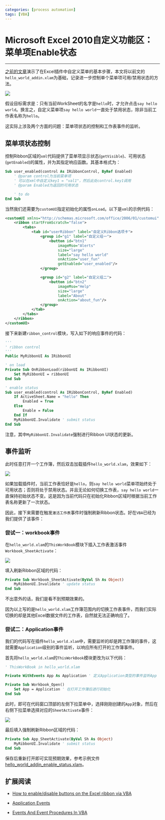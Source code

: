 ```yaml
---
categories: [process automation]
tags: [VBA]
---
```


# Microsoft Excel 2010自定义功能区：菜单项Enable状态


---

[之前的文章](2017-07-24-Microsoft-Excel-2010自定义功能区：修改XML.md)演示了在Excel插件中自定义菜单的基本步骤，本文将以前文的`hello_world_addin.xlam`为基础，记录进一步控制单个菜单项可用/禁用状态的方法。

![](images/2017-07-24-02.png)

假设目标需求是：只有当前WorkSheet的名字是`hello`时，才允许点击`say hello world`。换言之，自定义菜单项`say hello world`一直处于禁用状态，除非当前工作表名称为`hello`。

这实际上涉及两个方面的问题：菜单项状态的控制和工作表事件的监听。


## 菜单项状态控制

控制Ribbon区域的`xml`代码提供了菜单项显示状态(`getVisible`)、可用状态(`getEnabled`)的属性，并为其指定响应函数。其基本格式为：

```vb
Sub user_enabled(control As IRibbonControl, ByRef Enabled)
    ' @param control为当前菜单项
    ' 可以在xml中自定义key1 = "val1"，然后此处control.key1调用
    ' @param Enabled为返回的可用状态

    ' to do
End Sub
```

当然我们还需要为`customUI`指定初始化的属性`onLoad`。以下是`xml`的示例代码：

```xml
<customUI xmlns="http://schemas.microsoft.com/office/2006/01/customui" onLoad="OnRibbonLoad">
    <ribbon startFromScratch="false">
        <tabs>
            <tab id="userRibbon" label="自定义Ribbon选项卡">
                <group id="g1" label="自定义组一">
                    <button id="btn1" 
                        imageMso="Alerts" 
                        size="large" 
                        label="say hello world" 
                        onAction="user_fun" 
                        getEnabled="user_enabled"/>
                </group>

                <group id="g2" label="自定义组二">
                    <button id="btn2" 
                        imageMso="Help" 
                        size="large" 
                        label="About" 
                        onAction="about_fun"/>
                </group>
            </tab>
        </tabs>
    </ribbon>
</customUI>
```

接下来新建`ribbon_control`模块，写入如下的响应事件的代码：

```vb
'''
' ribbon control
'''
Public MyRibbonUI As IRibbonUI

' on load
Private Sub OnRibbonLoad(ribbonUI As IRibbonUI)
    Set MyRibbonUI = ribbonUI
End Sub

' enable status
Sub user_enabled(control As IRibbonControl, ByRef Enabled)
    If ActiveSheet.Name = "hello" Then
        Enabled = True
    Else
        Enable = False
    End If    
    MyRibbonUI.Invalidate ' submit status
End Sub
```

注意，其中`MyRibbonUI.Invalidate`强制进行Ribbon UI状态的更新。

## 事件监听

此时任意打开一个工作簿，然后双击加载插件`hello_world.xlam`，效果如下：

![](images/2017-07-31-01.png)


如果加载插件时，当前工作表恰好是`hello`，则`say hello world`菜单项始终处于可用状态；否则将处于禁用状态。并且无论如何切换工作表，`say hello world`一直保持初始状态不变。这是因为当前代码只在初始化Ribbon区域时根据当前工作表名称更新了一次状态。

因此，接下来需要在触发`激活工作表`事件时强制刷新Ribbon状态。好在`VBA`已经为我们提供了该事件：

### 尝试一：workbook事件

在`hello_world.xlam`的`ThisWorkBook`模块下插入工作表激活事件`Workbook_SheetActivate`：

![](images/2017-07-31-02.png)

填入刷新Ribbon区域的代码：

```vb
Private Sub Workbook_SheetActivate(ByVal Sh As Object)
    MyRibbonUI.Invalidate ' update status
End Sub
```

不出意外的话，我们是看不到预期效果的。

因为以上写的是`hello_world.xlam`工作簿范围内的切换工作表事件，而我们实际切换的却是其他Excel数据文件的工作表，自然就无法正确响应了。

### 尝试二：Application事件

我们的代码写在插件`hello_world.xlam`中，需要监听的却是跨工作簿的事件，这就需要`Application`级别的事件监听，以响应所有打开的工作簿事件。

首先将`hello_world.xlam`的`ThisWorkBook`模块更改为以下代码：

```vb
' ThisWorkBook in hello_world.xlam

Private WithEvents App As Application ' 定义Application类型的事件监听App

Private Sub Workbook_Open()
    Set App = Application ' 在打开工作簿后进行初始化
End Sub
```

此时，即可在代码窗口顶部的左侧下拉菜单中，选择刚刚创建的`App`对象，然后在右侧下拉菜单选择对应的`SheetActivate`事件：

![](images/2017-07-31-03.png)


最后填入强制刷新Ribbon区域的代码：

```vb
Private Sub App_SheetActivate(ByVal Sh As Object)
    MyRibbonUI.Invalidate ' submit status
End Sub
```

保存后重新打开即可实现预期效果，参考示例文件[hello_world_addin_enable_status.xlam](https://github.com/dothinking/dothinking.github.io/tree/master/samples/excel_ribbon)。


##  扩展阅读

- [How to enable/disable buttons on the Excel ribbon via VBA](https://stackoverflow.com/questions/37643470/how-to-enable-disable-buttons-on-the-excel-ribbon-via-vba)  

- [Application Events](http://www.cpearson.com/excel/AppEvent.aspx)

- [Events And Event Procedures In VBA](http://www.cpearson.com/excel/Events.aspx)